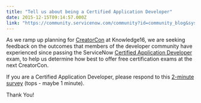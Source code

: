 ```yaml
---
title: "Tell us about being a Certified Application Developer"
date: 2015-12-15T09:14:57.000Z
link: "https://community.servicenow.com/community?id=community_blog&sys_id=be8de669dbd0dbc01dcaf3231f96195e"
---
```

<p>As we ramp up planning for <a title="owledge.servicenow.com/creatorcon.html" href="http://knowledge.servicenow.com/creatorcon.html">CreatorCon</a> at Knowledge16, we are seeking feedback on the outcomes that members of the developer community have experienced since passing the ServiceNow <a title="w.servicenow.com/services/training-and-certification/certified-application-developer.html" href="http://www.servicenow.com/services/training-and-certification/certified-application-developer.html">Certified Application Developer</a> exam, to help us determine how best to offer free certification exams at the next CreatorCon.</p><p></p><p>If you are a Certified Application Developer, please respond to this <a title="ww.surveymonkey.com/r/PYZFTW7" href="https://www.surveymonkey.com/r/PYZFTW7">2-minute survey</a> (tops - maybe 1 minute).</p><p></p><p>Thank You!</p>